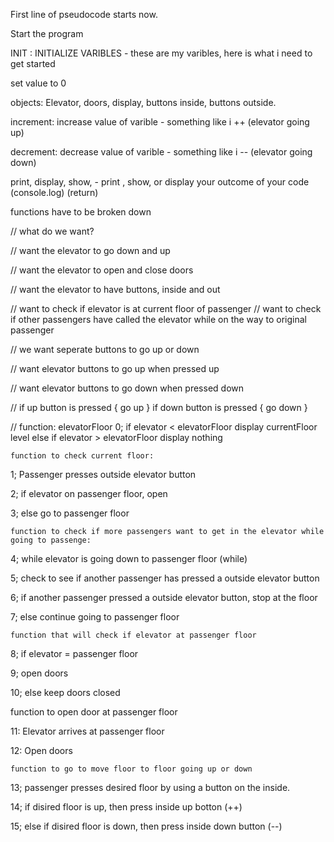 First line of pseudocode starts now.

Start the program

INIT : INITIALIZE VARIBLES - these are my varibles, here is what i need to get started

set value to 0 

objects: Elevator, doors, display, buttons inside, buttons outside. 

increment: increase value of varible - something like i ++ (elevator going up)

decrement: decrease value of varible - something like i -- (elevator going down)

print, display, show, - print , show, or display your outcome of your code (console.log) (return) 

functions have to be broken down 

// what do we want?

// want the elevator to go down and up

// want the elevator to open and close doors

// want the elevator to have buttons, inside and out

// want to check if elevator is at current floor of passenger
// want to check if other passengers have called the elevator while on the way to original passenger

// we want seperate buttons to go up or down

// want elevator buttons to go up when pressed up

// want elevator buttons to go down when pressed down

// if up button is pressed {
    go up
}
if down button is pressed {
    go down 
}

// 
    function:  elevatorFloor
0; if elevator < elevatorFloor display currentFloor level 
    else if elevator > elevatorFloor display nothing

    function to check current floor:

1; Passenger presses outside elevator button

2; if elevator on passenger floor, open

3; else go to passenger floor

    function to check if more passengers want to get in the elevator while going to passenge: 

4; while elevator is going down to passenger floor (while)

5; check to see if another passenger has pressed a outside elevator button

6; if another passenger pressed a outside elevator button, stop at the floor

7; else continue going to passenger floor

    function that will check if elevator at passenger floor

8; if elevator = passenger floor 

9; open doors 

10; else keep doors closed 

function to open door at passenger floor

11: Elevator arrives at passenger floor

12: Open doors 

    function to go to move floor to floor going up or down

13; passenger presses desired floor by using a button on the inside.

14; if disired floor is up, then press inside up botton  (++)

15; else if disired floor is down, then press inside down button (--)

